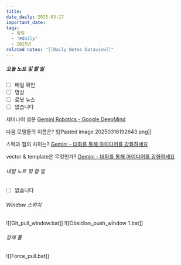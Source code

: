 ```yaml
---
title: 
date_daily: 2025-03-17
important_date: 
tags:
  - 할일
  - "#daily"
  - 2025년
related notes: "[[Daily Notes Dataview]]"
---
```

##### 오늘 노트 및 할 일 
- [ ] 메일 확인
- [ ] 명상
- [ ] 로봇 뉴스
- [ ]  없습니다

제미나이 설문
[Gemini Robotics - Google DeepMind](https://deepmind.google/technologies/gemini-robotics/)

다음 모델들의 이름은?
![[Pasted image 20250316192643.png]]

스택과 힙의 차이는?
	[‎Gemini - 대화를 통해 아이디어를 강화하세요](https://gemini.google.com/app/61892dacd5b38dcf)

 vector & template은 무엇인가?
	 [‎Gemini - 대화를 통해 아이디어를 강화하세요](https://gemini.google.com/app/4c97b616d06abcbe)
  




###### 내일 노트 및 할 일
- [ ]  없습니다


######  Window 스위치
![[Git_pull_window.bat]]
![[Obsidian_push_window 1.bat]]



###### 강제 풀
![[Force_pull.bat]]